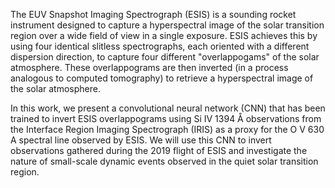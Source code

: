 The EUV Snapshot Imaging Spectrograph (ESIS) is a sounding rocket instrument
designed to capture a hyperspectral image of the solar 
transition region over a wide field of view in a single exposure.
ESIS achieves this by using four identical slitless spectrographs, each oriented
with a different dispersion direction, to capture four different "overlappogams"
of the solar atmosphere.
These overlappograms are then inverted (in a process analogous to computed 
tomography) to retrieve a hyperspectral image of the solar atmosphere.

In this work, we present a convolutional neural network (CNN) that has been
trained to invert ESIS overlappograms using Si IV 1394 Å observations from the 
Interface Region Imaging Spectrograph (IRIS) as a proxy for the O V 630 A 
spectral line observed by ESIS. 
We will use this CNN to invert observations gathered during the 2019 flight of
ESIS and investigate the nature of small-scale dynamic events observed in the
quiet solar transition region.